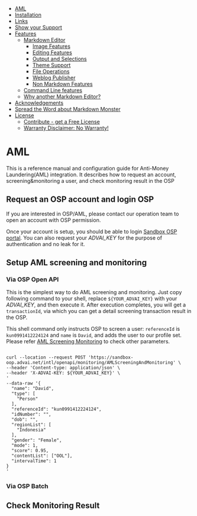 <!-- # AML
 One-stop Platform(OSP) enables banks and financial institution to provides Anti-money Laundering(AML) with AML toolkit.

OSP AML toolkit is important to customer's business, especially for their on-boarding processes. First, financial institutions have to protect themselves from risks and meet AML obligations. Thus, these institutions have to perform an extended AML screening to determine their customer risks and response them according to their business rules. Second, customer risks are not static and change over time, and they should be periodically checked and assessed with new actions. 

OPS AML toolkit provides two APIs and one openAPI to screen and monitor a user's risk. 

## AML Screening (api lib -> workflow)

## AML Monitoring (api lib -> workflow)

## AML MonitoringAndScreening (engine: call directedly)

## How to do integration

## API definitions
--> 
<!-- Start Document Outline -->
* [AML](#AML)
* [Installation](#installation)
* [Links](#links)
* [Show your Support](#show-your-support)
* [Features](#features)
	* [Markdown Editor](#markdown-editor)
		* [Image Features](#image-features)
		* [Editing Features](#editing-features)
		* [Output and Selections](#output-and-selections)
		* [Theme Support](#theme-support)
		* [File Operations](#file-operations)
		* [Weblog Publisher](#weblog-publisher)
		* [Non Markdown Features](#non-markdown-features)
	* [Command Line features](#command-line-features)
	* [Why another Markdown Editor?](#why-another-markdown-editor)
* [Acknowledgements](#acknowledgements)
* [Spread the Word about Markdown Monster](#spread-the-word-about-markdown-monster)
* [License](#license)
	* [Contribute - get a Free License](#contribute---get-a-free-license)
	* [Warranty Disclaimer: No Warranty!](#warranty-disclaimer-no-warranty)
<!-- End Document Outline -->

# AML
This is a reference manual and configuration guide for Anti-Money Laundering(AML) integration. It describes how to request an account, screening&monitoring a user, and check monitoring result in the OSP

## Request an OSP account and login OSP
If you are interested in OSP/AML, please contact our operation team to open an account with OSP permission. 

Once your account is setup, you should be able to login [Sandbox OSP portal](https://sandbox-oop.advai.net/). You can also request your *ADVAI_KEY* for the purpose of authentication and no leak for it.

## Setup AML screening and monitoring
### Via OSP Open API

This is the simplest way to do AML screening and monitoring. Just copy following command to your shell, replace `${YOUR_ADVAI_KEY}` with your *ADVAI_KEY*, and then execute it. After execution completes, you will get a `transactionId`, via which you can get a detail screening transaction result in the OSP. 

This shell command only instructs OSP to screen a user: `referenceId` is `kun0991412224124` and `name` is `David`, and adds the user to our profile set. Please refer [AML Screening Monitoring](https://github.com/Onestop-advanceAI/APIRepostiroy/blob/master/open_apis/aml_monitoring_screening.md) to check other parameters. 

```shell

curl --location --request POST 'https://sandbox-oop.advai.net/intl/openapi/monitoring/AMLScreeningAndMonitoring' \
--header 'Content-type: application/json' \
--header 'X-ADVAI-KEY: ${YOUR_ADVAI_KEY}' \
'
--data-raw '{                                 
  "name": "David",                    
  "type": [                           
    "Person"                          
  ], 
  "referenceId": "kun0991412224124", 
  "idNumber": "", 
  "dob": "", 
  "regionList": [ 
    "Indonesia" 
  ], 
  "gender": "Female", 
  "mode": 1, 
  "score": 0.95, 
  "contentList": ["OOL"], 
  "intervalTime": 1 
}
'
```


### Via OSP Batch



## Check Monitoring Result
